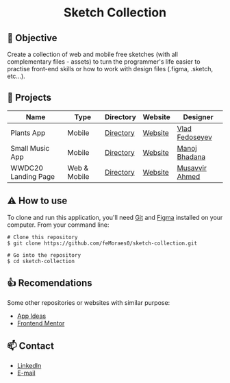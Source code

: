 <h1 align='center'>Sketch Collection</h1>

## :dart: Objective
Create a collection of web and mobile free sketches (with all complementary files - assets) to turn the programmer's life easier to practise front-end skills or how to work with design files (.figma, .sketch, etc...).

## :open_file_folder: Projects
| Name | Type | Directory | Website | Designer |
| -----|------|-----------|---------|----------|
| Plants App | Mobile | [Directory](https://github.com/feMoraes0/sketch-collection/tree/master/plants-app) | [Website](https://www.uistore.design/items/plants-app-concept/) | [Vlad Fedoseyev](https://dribbble.com/vladfedoseyev?ref=uistore.design) |
| Small Music App | Mobile | [Directory](https://github.com/feMoraes0/sketch-collection/tree/master/small-music-app) | [Website](https://www.sketchappsources.com/free-source/3634-music-app-concept-sketch-freebie-resource.html) | [Manoj Bhadana](https://dribbble.com/manoj_bhadana) |
| WWDC20 Landing Page | Web & Mobile | [Directory](https://github.com/feMoraes0/sketch-collection/tree/master/wwdc20-landing-page) | [Website](https://www.sketchappsources.com/free-source/4484-apple-developer-wwdc20-landing-page-sketch-freebie-resource.html) | [Musavvir Ahmed](https://dribbble.com/musavvir) |

## :warning: How to use
To clone and run this application, you'll need [Git](https://git-scm.com/downloads) and [Figma](https://www.figma.com/login) installed on your computer. From your command line:

```
# Clone this repository
$ git clone https://github.com/feMoraes0/sketch-collection.git

# Go into the repository
$ cd sketch-collection
```

## :+1: Recomendations
Some other repositories or websites with similar purpose:
 - [App Ideas](https://github.com/florinpop17/app-ideas.git)
 - [Frontend Mentor](https://www.frontendmentor.io/)

## :mailbox: Contact
  - <a target="_blank" href="https://www.linkedin.com/in/fernando-moraes-48a26916a/">LinkedIn</a>
  - <a target="_blank" href="mailto:fernandomoraes.lopes@gmail.com">E-mail</a>